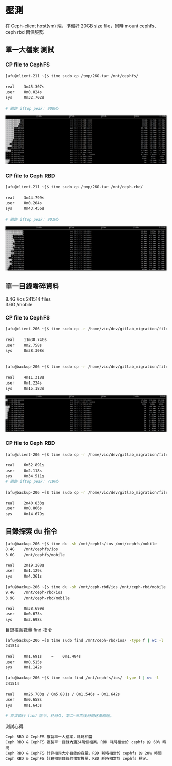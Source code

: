 # 壓測

在 Ceph-client host\(vm\) 端，準備好 20GB size file，同時 mount cephfs、ceph rbd 兩個服務

## 單一大檔案 測試

### CP file to CephFS

```bash
[afu@client-211 ~]$ time sudo cp /tmp/26G.tar /mnt/cephfs/

real    3m45.307s
user    0m0.024s
sys     0m32.702s

# 網路 iftop peak: 900Mb
```

![](.gitbook/assets/image%20%286%29.png)

### CP file to Ceph RBD

```bash
[afu@client-211 ~]$ time sudo cp /tmp/26G.tar /mnt/ceph-rbd/

real    3m44.799s
user    0m0.204s
sys     0m43.456s

# 網路 iftop peak: 901Mb
```

![](.gitbook/assets/image%20%284%29.png)

## 單一目錄零碎資料

8.4G /ios    241514 files  
3.6G /mobile

### CP file to CephFS

```bash
[afu@client-206 ~]$ time sudo cp -r /home/vic/dev/gitlab_migration/files/backup/git_backup/ios /mnt/cephfs/

real    11m30.740s
user    0m2.758s
sys     0m38.308s


[afu@backup-206 ~]$ time sudo cp -r /home/vic/dev/gitlab_migration/files/backup/git_backup/mobile /mnt/cephfs/

real    4m11.318s
user    0m1.224s
sys     0m15.183s
```

![](.gitbook/assets/image%20%283%29.png)

### CP file to Ceph RBD

```bash
[afu@client-206 ~]$ time sudo cp -r /home/vic/dev/gitlab_migration/files/backup/git_backup/ios /mnt/ceph-rbd/

real    6m52.891s
user    0m2.118s
sys     0m34.511s
# 網路 iftop peak: 719Mb

[afu@backup-206 ~]$ time sudo cp -r /home/vic/dev/gitlab_migration/files/backup/git_backup/mobile /mnt/ceph-rbd/

real    2m40.833s
user    0m0.866s
sys     0m14.679s
```

## 目錄探索 du 指令

```bash
[afu@backup-206 ~]$ time du -sh /mnt/cephfs/ios /mnt/cephfs/mobile
8.4G    /mnt/cephfs/ios
3.6G    /mnt/cephfs/mobile

real    2m19.288s
user    0m1.129s
sys     0m4.361s

[afu@backup-206 ~]$ time du -sh /mnt/ceph-rbd/ios /mnt/ceph-rbd/mobile
9.4G    /mnt/ceph-rbd/ios
3.9G    /mnt/ceph-rbd/mobile

real    0m38.699s
user    0m0.673s
sys     0m3.698s
```

目錄檔案數量 find 指令

```bash
[afu@backup-206 ~]$ time sudo find /mnt/ceph-rbd/ios/ -type f | wc -l
241514

real    0m1.691s    ~    0m1.484s
user    0m0.515s
sys     0m1.142s

[afu@backup-206 ~]$ time sudo find /mnt/cephfs/ios/ -type f | wc -l
241514

real    0m26.703s / 0m5.881s / 0m1.546s ~ 0m1.642s
user    0m0.658s
sys     0m1.643s

# 首次執行 find 指令，耗時久，第二~三次後時間逐漸縮短。
```

測試心得

```text
Ceph RBD & CephFS 複製單一大檔案，耗時相當
Ceph RBD & CephFS 複製單一目錄內涵24萬個檔案，RBD 耗時相當於 cephfs 的 60% 時間
Ceph RBD & CephFS 計算相同大小目錄的容量，RBD 耗時相當於 cephfs 的 28% 時間
Ceph RBD & CephFS 計算相同目錄的檔案數量，RBD 耗時相當於 cephfs 穩定。
```

